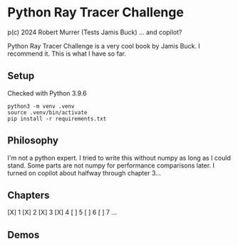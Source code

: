 # Python Ray Tracer Challenge
p(c) 2024 Robert Murrer (Tests Jamis Buck) ... and copilot?

Python Ray Tracer Challenge is a very cool book by Jamis Buck. I recommend it. This is what I have so far.


## Setup
Checked with Python 3.9.6

    python3 -m venv .venv
    source .venv/bin/activate
    pip install -r requirements.txt

## Philosophy
I'm not a python expert. I tried to write this without numpy as long as I could stand. Some parts are not numpy for performance comparisons later. I turned on copilot about halfway through chapter 3...

## Chapters
[X] 1
[X] 2
[X] 3
[X] 4
[ ] 5
[ ] 6
[ ] 7
...

## Demos
